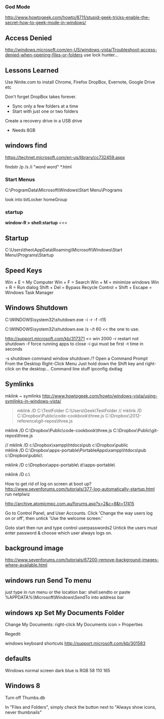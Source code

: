 

### God Mode
http://www.howtogeek.com/howto/8711/stupid-geek-tricks-enable-the-secret-how-to-geek-mode-in-windows/



## Access Denied
http://windows.microsoft.com/en-US/windows-vista/Troubleshoot-access-denied-when-opening-files-or-folders
use lock hunter...


## Lessons Learned
Use Ninite.com to install Chrome, Firefox DropBox, Evernote, Google Drive etc

Don't forget DropBox takes forever.
* Sync only a few folders at a time
* Start with just one or two folders

Create a recovery drive in a USB drive

* Needs 8GB



## windows find

https://technet.microsoft.com/en-us/library/cc732459.aspx


findstr /p /s /i "word word"  *.html


### Start Menus

C:\ProgramData\Microsoft\Windows\Start Menu\Programs

look into
bitLocker
homeGroup

### startup

**window-R > shell:startup** <<<

## Startup

C:\Users\theo\AppData\Roaming\Microsoft\Windows\Start Menu\Programs\Startup


## Speed Keys

Win + E = My Computer
Win + F = Search
Win + M = minimize windows
Win + R = Run dialog
Shift + Del = Bypass Recycle
Control + Shift + Escape = Windows Task Manager

## Windows Shutdown

C:\WINDOWS\system32\shutdown.exe -i -r -f -t15

C:\WINDOWS\system32\shutdown.exe /s -/t 60 << the one to use.

http://support.microsoft.com/kb/317371  << win 2000
-r restart not shutdown
-f force running apps to close
-i gui must be first
-t time in seconds

-s shutdown
command window shutdown /?
Open a Command Prompt From the Desktop Right-Click Menu
Just hold down the Shift key and right-click on the desktop…
Command line stuff
ipconfig
dxdiag


## Symlinks

mklink ~ symlinks
http://www.howtogeek.com/howto/windows-vista/using-symlinks-in-windows-vista/


> mklink /D C:\TestFolder C:\Users\Geek\TestFolder
// mklink /D C:\Dropbox\Public\code-cookbook\three.js C:\Dropbox\2012-reference\git-repos\three.js

mklink /D C:\Dropbox\Public\code-cookbook\three.js C:\Dropbox\Public\git-repos\three.js

// mklink /D  c:\Dropbox\xampp\htdocs\pub c:\Dropbox\public\
mklink /D C:\Dropbox\apps-portable\PortableApps\xampp\htdocs\pub c:\Dropbox\public\

mklink /D c:\Dropbox\apps-portable\ d:\apps-portable\


mklink /D c:\

How to get rid of log on screen at boot up?
http://www.sevenforums.com/tutorials/377-log-automatically-startup.html
run netplwiz

http://archive.atomicmpc.com.au/forums.asp?s=2&c=8&t=17415

Go to Control Panel, and User Accounts. Click 'Change the way users log on or off', then untick 'Use the welcome screen.'

Goto start then run and type control userpasswords2
Untick the users must enter password & choose which user always logs on.

## background image
http://www.sevenforums.com/tutorials/67200-remove-background-images-where-available.html

## windows run Send To menu
just type in run menu or the location bar: shell:sendto
or paste %APPDATA%\Microsoft\Windows\SendTo into address bar

## windows xp Set My Documents Folder
Change My Documents: right-click My Documents icon > Properties

Regedit

windows keyboard shortcuts
http://support.microsoft.com/kb/301583

## defaults
Windows normal screen dark blue is RGB 58 110 165


## Windows 8

Turn off Thumbs.db

In "Files and Folders", simply check the button next to "Always show icons, never thumbnails"
